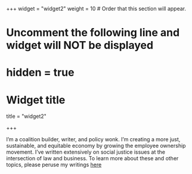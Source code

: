 +++
widget = "widget2"
weight = 10  # Order that this section will appear.

# Uncomment the following line and widget will NOT be displayed
# hidden = true

# Widget title
title = "widget2"

+++

I’m a coalition builder, writer, and policy wonk. I’m creating a more just, sustainable, and equitable economy by growing the employee ownership movement. I’ve written extensively on social justice issues at the intersection of law and business. To learn more about these and other topics, please peruse my writings [here](/blog)





